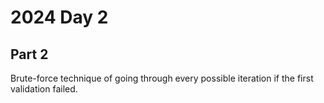 # 2024 Day 2 

## Part 2 

Brute-force technique of going through every possible iteration if the first validation failed. 
